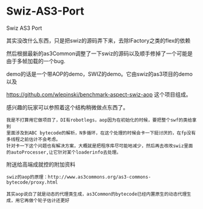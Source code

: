 Swiz-AS3-Port
=============

Swiz AS3 Port
	
其实没改什么东西，只是把swiz的源码弄下来，去除IFactory之类的flex的依赖
	
然后根据最新的as3Common调整了一下swiz的源码以及顺手修掉了一个可能是由于多帧加载的一个bug.
	
demo的话是一个带AOP的demo，SWIZ的demo。它由swiz的as3项目的demo以及 
	
https://github.com/wlepinski/benchmark-aspect-swiz-aop 这个项目组成。
    
感兴趣的玩家可以参照着这个结构稍微做点东西了。
	
	我是不打算用它做项目了，DI有robotlegs，aop因为在初始化的时候，要把整个swf的类给拿到
	里面涉及到ABC bytecode的解析，N多循环，在这个处理的时候会卡一下挺讨厌的，在fp没有多线程之前估计不会考虑。
	针对卡一下这个问题也有解决方案，大概就是把程序库尽可能地减少，然后再去改改swiz里面的autoProcesser,让它针对某个loaderinfo去处理。
	
	
附送给高端成就控的附加资料	
		
	swiz的aop的原理：http://www.as3commons.org/as3-commons-bytecode/proxy.html

	其实aop说白了就是动态的代理类生成，as3Common的bytecode已经内置原生的动态代理生成，用它再做个轮子估计还更好
		
		
		
		
		